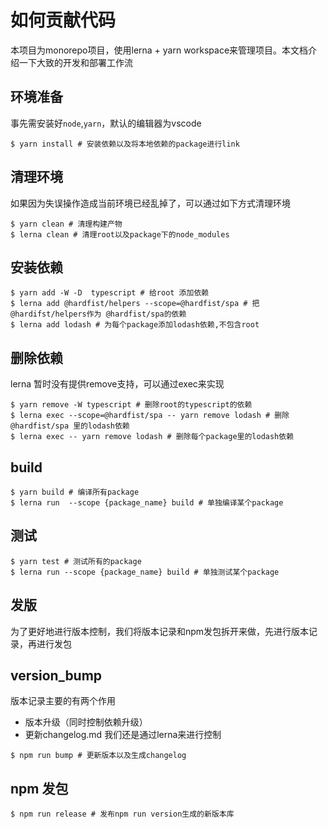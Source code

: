 # 如何贡献代码
本项目为monorepo项目，使用lerna + yarn workspace来管理项目。本文档介绍一下大致的开发和部署工作流

## 环境准备
事先需安装好`node`,`yarn`，默认的编辑器为vscode

```shell
$ yarn install # 安装依赖以及将本地依赖的package进行link
```

## 清理环境
如果因为失误操作造成当前环境已经乱掉了，可以通过如下方式清理环境
```shell
$ yarn clean # 清理构建产物
$ lerna clean # 清理root以及package下的node_modules
```
## 安装依赖
```shell
$ yarn add -W -D  typescript # 给root 添加依赖
$ lerna add @hardfist/helpers --scope=@hardfist/spa # 把@hardifst/helpers作为 @hardfist/spa的依赖
$ lerna add lodash # 为每个package添加lodash依赖,不包含root
```
## 删除依赖
lerna 暂时没有提供remove支持，可以通过exec来实现
```shell
$ yarn remove -W typescript # 删除root的typescript的依赖
$ lerna exec --scope=@hardfist/spa -- yarn remove lodash # 删除@hardfist/spa 里的lodash依赖
$ lerna exec -- yarn remove lodash # 删除每个package里的lodash依赖
```
## build
```shell
$ yarn build # 编译所有package
$ lerna run  --scope {package_name} build # 单独编译某个package
```

## 测试
```shell
$ yarn test # 测试所有的package
$ lerna run --scope {package_name} build # 单独测试某个package
```
## 发版
为了更好地进行版本控制，我们将版本记录和npm发包拆开来做，先进行版本记录，再进行发包

## version_bump
版本记录主要的有两个作用
* 版本升级（同时控制依赖升级）
* 更新changelog.md
我们还是通过lerna来进行控制
```shell
$ npm run bump # 更新版本以及生成changelog
```

## npm 发包
```shell
$ npm run release # 发布npm run version生成的新版本库

```

